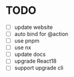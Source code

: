 # TODO
- [ ] update website
- [ ] auto bind for @action
- [ ] use pnpm
- [ ] use nx
- [ ] update docs
- [ ] upgrade React18
- [ ] support upgrade cli 

